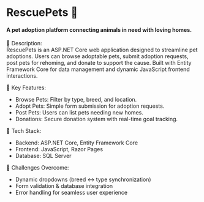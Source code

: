 <h1>RescuePets 🐾</h1>
<h4>A pet adoption platform connecting animals in need with loving homes.</h4>

🔹 Description:<br/>
RescuePets is an ASP.NET Core web application designed to streamline pet adoptions. Users can browse adoptable pets, submit adoption requests, post pets for rehoming, and donate to support the cause. Built with Entity Framework Core for data management and dynamic JavaScript frontend interactions.

🔹 Key Features:
<ul>
<li>Browse Pets: Filter by type, breed, and location.</li>
<li>Adopt Pets: Simple form submission for adoption requests.</li>
<li>Post Pets: Users can list pets needing new homes.</li>
<li>Donations: Secure donation system with real-time goal tracking.</li>
</ul>
🔹 Tech Stack:
<ul>
<li>Backend: ASP.NET Core, Entity Framework Core</li>
<li>Frontend: JavaScript, Razor Pages</li>
<li>Database: SQL Server</li>
</ul>
🔹 Challenges Overcome:
<ul>
<li>Dynamic dropdowns (breed ↔ type synchronization)</li>
<li>Form validation & database integration</li>
<li>Error handling for seamless user experience</li>
</ul>

